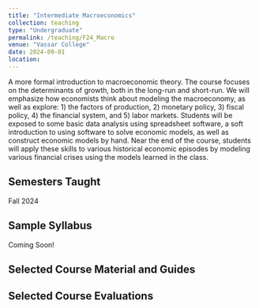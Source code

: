 ```yaml
---
title: "Intermediate Macroeconomics"
collection: teaching
type: "Undergraduate"
permalink: /teaching/F24_Macro
venue: "Vassar College"
date: 2024-09-01
location: 
---
```

A more formal introduction to macroeconomic theory. The course focuses on the determinants of growth, both in the long-run and short-run. We will emphasize how economists think about modeling the macroeconomy, as well as explore: 1) the factors of production, 2) monetary policy, 3) fiscal policy, 4) the financial system, and 5) labor markets. Students will be exposed to some basic data analysis using spreadsheet software, a soft introduction to using software to solve economic models, as well as construct economic models by hand. Near the end of the course, students will apply these skills to various historical economic episodes by modeling various financial crises using the models learned in the class.

## Semesters Taught 
Fall 2024

## Sample Syllabus
Coming Soon! 

## Selected Course Material and Guides

## Selected Course Evaluations 
